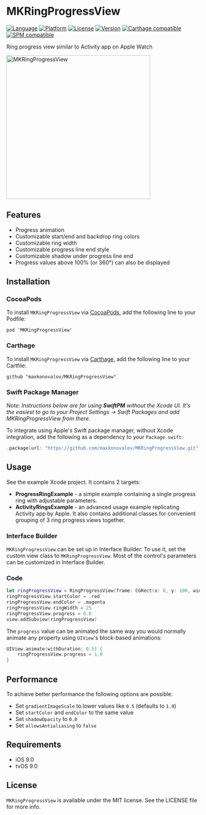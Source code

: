 # MKRingProgressView

[![Language](http://img.shields.io/badge/language-swift-orange.svg?style=flat)](https://developer.apple.com/swift)
[![Platform](https://img.shields.io/cocoapods/p/MKRingProgressView.svg?style=flat)](http://cocoapods.org/pods/MKRingProgressView)
[![License](https://img.shields.io/cocoapods/l/MKRingProgressView.svg?style=flat)](http://cocoapods.org/pods/MKRingProgressView)
[![Version](https://img.shields.io/cocoapods/v/MKRingProgressView.svg?style=flat)](http://cocoapods.org/pods/MKRingProgressView)
[![Carthage compatible](https://img.shields.io/badge/Carthage-compatible-4BC51D.svg?style=flat)](https://github.com/Carthage/Carthage)
[![SPM compatible](https://img.shields.io/badge/Swift_Package_Manager-compatible-brightgreen.svg?style=flat)](https://swift.org/package-manager)


Ring progress view similar to Activity app on Apple Watch

<img src="MKRingProgressView.png" alt="MKRingProgressView" width=375>

## Features

- Progress animation
- Customizable start/end and backdrop ring colors
- Customizable ring width
- Customizable progress line end style
- Customizable shadow under progress line end
- Progress values above 100% (or 360°) can also be displayed

## Installation

### CocoaPods

To install `MKRingProgressView` via [CocoaPods](http://cocoapods.org), add the following line to your Podfile:

```
pod 'MKRingProgressView'
```

### Carthage

To install `MKRingProgressView` via [Carthage](https://github.com/Carthage/Carthage#if-youre-building-for-ios-tvos-or-watchos), add the following line to your Cartfile:

```
github "maxkonovalov/MKRingProgressView"
```

### Swift Package Manager

_Note: Instructions below are for using **SwiftPM** without the Xcode UI. It's the easiest to go to your Project Settings -> Swift Packages and add MKRingProgressView from there._

To integrate using Apple's Swift package manager, without Xcode integration, add the following as a dependency to your `Package.swift`:

```swift
.package(url: "https://github.com/maxkonovalov/MKRingProgressView.git", .upToNextMajor(from: "2.3.0"))
```

## Usage

See the example Xcode project. It contains 2 targets:
- **ProgressRingExample** - a simple example containing a single progress ring with adjustable parameters.
- **ActivityRingsExample** - an advanced usage example replicating Activity app by Apple. It also contains additional classes for convenient grouping of 3 ring progress views together.

### Interface Builder

`MKRingProgressView` can be set up in Interface Builder. To use it, set the custom view class to `MKRingProgressView`. Most of the control's parameters can be customized in Interface Builder.

### Code

```swift
let ringProgressView = RingProgressView(frame: CGRect(x: 0, y: 100, width: 100, height: 100))
ringProgressView.startColor = .red
ringProgressView.endColor = .magenta
ringProgressView.ringWidth = 25
ringProgressView.progress = 0.0
view.addSubview(ringProgressView)
```

The `progress` value can be animated the same way you would normally animate any property using `UIView`'s block-based animations: 

```swift
UIView.animate(withDuration: 0.5) {
    ringProgressView.progress = 1.0
}
```

## Performance

To achieve better performance the following options are possible:

- Set `gradientImageScale` to lower values like `0.5` (defaults to `1.0`)
- Set `startColor` and `endColor` to the same value
- Set `shadowOpacity` to `0.0`
- Set `allowsAntialiasing` to `false`

## Requirements

- iOS 9.0
- tvOS 9.0

## License

`MKRingProgressView` is available under the MIT license. See the LICENSE file for more info.
